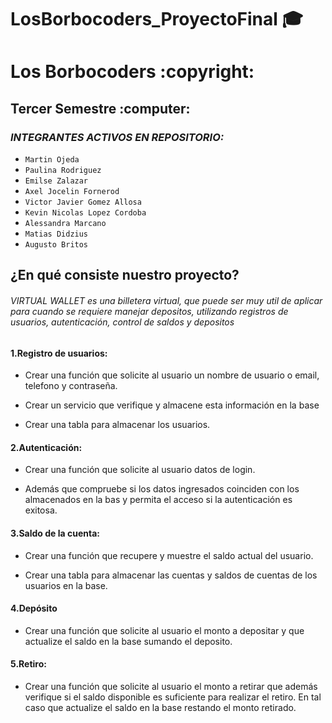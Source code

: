 # LosBorbocoders_ProyectoFinal 🎓 

<h1>Los Borbocoders :copyright:</h1>
<h2>Tercer Semestre :computer:</h2>

### *INTEGRANTES ACTIVOS EN REPOSITORIO:* 

  
  - `Martin Ojeda`
  - `Paulina Rodriguez`
  - `Emilse Zalazar`
  - `Axel Jocelin Fornerod`
  - `Victor Javier Gomez Allosa`
  - `Kevin Nicolas Lopez Cordoba`
  - `Alessandra Marcano`
  - `Matias Didzius`
  - `Augusto Britos`

<h2>¿En qué consiste nuestro proyecto?</h2>

<h6> VIRTUAL WALLET es una billetera virtual, que puede ser muy util de aplicar para cuando se requiere manejar depositos, utilizando registros de usuarios, autenticación, control de saldos y depositos  </h6>


<h4>1.Registro de usuarios:</h4>

- Crear una función que solicite al usuario un nombre de usuario o email, telefono y contraseña. 

- Crear un servicio que verifique y almacene esta información en la base

- Crear una tabla para almacenar los usuarios.


<h4>2.Autenticación:</h4> 

- Crear una función que solicite al usuario datos de login.
  
- Además que compruebe si los datos ingresados coinciden con los almacenados en la bas y permita el acceso si la autenticación es exitosa.


<h4>3.Saldo de la cuenta:</h4> 

- Crear una función que recupere y muestre el saldo actual del usuario.

- Crear una tabla para almacenar las cuentas y saldos de cuentas de los usuarios en la base.


<h4>4.Depósito</h4>

- Crear una función que solicite al usuario el monto a depositar y que actualize el saldo en la base sumando el deposito.


<h4>5.Retiro:</h4>

- Crear una función que solicite al usuario el monto a retirar que además verifique si el saldo disponible es suficiente para realizar el retiro. En tal caso que actualize el saldo en la base restando el monto retirado.
